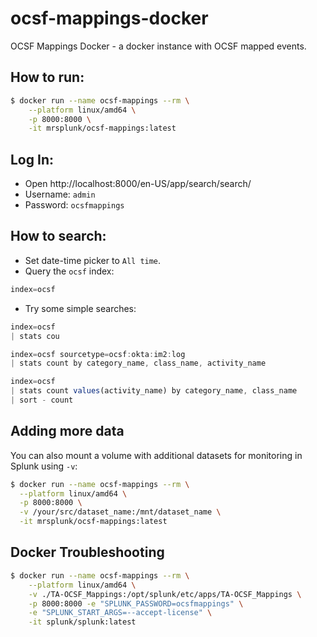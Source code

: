 # ocsf-mappings-docker
OCSF Mappings Docker - a docker instance with OCSF mapped events.

## How to run:
```sh
$ docker run --name ocsf-mappings --rm \
	--platform linux/amd64 \
	-p 8000:8000 \
	-it mrsplunk/ocsf-mappings:latest
```

## Log In:
- Open http://localhost:8000/en-US/app/search/search/
- Username: `admin`
- Password: `ocsfmappings`

## How to search:

- Set date-time picker to `All time`.
- Query the `ocsf` index:

```js
index=ocsf
```

- Try some simple searches:

```js
index=ocsf
| stats cou
```

```js
index=ocsf sourcetype=ocsf:okta:im2:log 
| stats count by category_name, class_name, activity_name
```

```js
index=ocsf 
| stats count values(activity_name) by category_name, class_name
| sort - count
```

## Adding more data
You can also mount a volume with additional datasets for monitoring in Splunk using `-v`:

```sh
$ docker run --name ocsf-mappings --rm \
  --platform linux/amd64 \
  -p 8000:8000 \
  -v /your/src/dataset_name:/mnt/dataset_name \
  -it mrsplunk/ocsf-mappings:latest
```

## Docker Troubleshooting
```sh
$ docker run --name ocsf-mappings --rm \
	--platform linux/amd64 \
	-v ./TA-OCSF_Mappings:/opt/splunk/etc/apps/TA-OCSF_Mappings \
	-p 8000:8000 -e "SPLUNK_PASSWORD=ocsfmappings" \
	-e "SPLUNK_START_ARGS=--accept-license" \
	-it splunk/splunk:latest
```